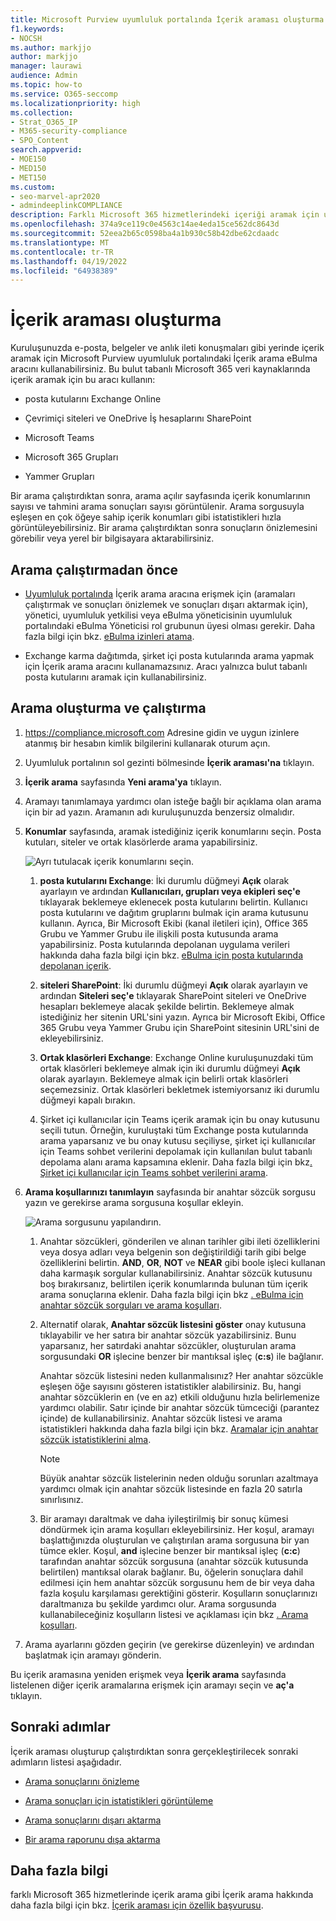 ```yaml
---
title: Microsoft Purview uyumluluk portalında İçerik araması oluşturma ve çalıştırma
f1.keywords:
- NOCSH
ms.author: markjjo
author: markjjo
manager: laurawi
audience: Admin
ms.topic: how-to
ms.service: O365-seccomp
ms.localizationpriority: high
ms.collection:
- Strat_O365_IP
- M365-security-compliance
- SPO_Content
search.appverid:
- MOE150
- MED150
- MET150
ms.custom:
- seo-marvel-apr2020
- admindeeplinkCOMPLIANCE
description: Farklı Microsoft 365 hizmetlerindeki içeriği aramak için uyumluluk merkezindeki İçerik arama eBulma aracını kullanın.
ms.openlocfilehash: 374a9ce119c0e4563c14ae4eda15ce562dc8643d
ms.sourcegitcommit: 52eea2b65c0598ba4a1b930c58b42dbe62cdaadc
ms.translationtype: MT
ms.contentlocale: tr-TR
ms.lasthandoff: 04/19/2022
ms.locfileid: "64938389"
---
```

# <a name="create-a-content-search"></a>İçerik araması oluşturma

Kuruluşunuzda e-posta, belgeler ve anlık ileti konuşmaları gibi yerinde içerik aramak için Microsoft Purview uyumluluk portalındaki İçerik arama eBulma aracını kullanabilirsiniz. Bu bulut tabanlı Microsoft 365 veri kaynaklarında içerik aramak için bu aracı kullanın:
  
- posta kutularını Exchange Online

- Çevrimiçi siteleri ve OneDrive İş hesaplarını SharePoint

- Microsoft Teams

- Microsoft 365 Grupları

- Yammer Grupları

Bir arama çalıştırdıktan sonra, arama açılır sayfasında içerik konumlarının sayısı ve tahmini arama sonuçları sayısı görüntülenir. Arama sorgusuyla eşleşen en çok öğeye sahip içerik konumları gibi istatistikleri hızla görüntüleyebilirsiniz. Bir arama çalıştırdıktan sonra sonuçların önizlemesini görebilir veya yerel bir bilgisayara aktarabilirsiniz.

## <a name="before-you-run-a-search"></a>Arama çalıştırmadan önce

- <a href="https://go.microsoft.com/fwlink/p/?linkid=2077149" target="_blank">Uyumluluk portalında</a> İçerik arama aracına erişmek için (aramaları çalıştırmak ve sonuçları önizlemek ve sonuçları dışarı aktarmak için), yönetici, uyumluluk yetkilisi veya eBulma yöneticisinin uyumluluk portalındaki eBulma Yöneticisi rol grubunun üyesi olması gerekir. Daha fazla bilgi için bkz. [eBulma izinleri atama](assign-ediscovery-permissions.md).

- Exchange karma dağıtımda, şirket içi posta kutularında arama yapmak için İçerik arama aracını kullanamazsınız. Aracı yalnızca bulut tabanlı posta kutularını aramak için kullanabilirsiniz.

## <a name="create-and-run-a-search"></a>Arama oluşturma ve çalıştırma
  
1. <https://compliance.microsoft.com> Adresine gidin ve uygun izinlere atanmış bir hesabın kimlik bilgilerini kullanarak oturum açın.

2. Uyumluluk portalının sol gezinti bölmesinde **İçerik araması'na** tıklayın.

3. **İçerik arama** sayfasında **Yeni arama'ya** tıklayın.

4. Aramayı tanımlamaya yardımcı olan isteğe bağlı bir açıklama olan arama için bir ad yazın. Aramanın adı kuruluşunuzda benzersiz olmalıdır.

5. **Konumlar** sayfasında, aramak istediğiniz içerik konumlarını seçin. Posta kutuları, siteler ve ortak klasörlerde arama yapabilirsiniz.

    ![Ayrı tutulacak içerik konumlarını seçin.](../media/ContentSearchLocations.png)
  
   1. **posta kutularını Exchange**: İki durumlu düğmeyi **Açık** olarak ayarlayın ve ardından **Kullanıcıları, grupları veya ekipleri seç'e** tıklayarak beklemeye eklenecek posta kutularını belirtin. Kullanıcı posta kutularını ve dağıtım gruplarını bulmak için arama kutusunu kullanın. Ayrıca, Bir Microsoft Ekibi (kanal iletileri için), Office 365 Grubu ve Yammer Grubu ile ilişkili posta kutusunda arama yapabilirsiniz. Posta kutularında depolanan uygulama verileri hakkında daha fazla bilgi için bkz. [eBulma için posta kutularında depolanan içerik](what-is-stored-in-exo-mailbox.md).

   2. **siteleri SharePoint**: İki durumlu düğmeyi **Açık** olarak ayarlayın ve ardından **Siteleri seç'e** tıklayarak SharePoint siteleri ve OneDrive hesapları beklemeye alacak şekilde belirtin. Beklemeye almak istediğiniz her sitenin URL'sini yazın. Ayrıca bir Microsoft Ekibi, Office 365 Grubu veya Yammer Grubu için SharePoint sitesinin URL'sini de ekleyebilirsiniz.
  
   3. **Ortak klasörleri Exchange**: Exchange Online kuruluşunuzdaki tüm ortak klasörleri beklemeye almak için iki durumlu düğmeyi **Açık** olarak ayarlayın. Beklemeye almak için belirli ortak klasörleri seçemezsiniz. Ortak klasörleri bekletmek istemiyorsanız iki durumlu düğmeyi kapalı bırakın.
  
   4. Şirket içi kullanıcılar için Teams içerik aramak için bu onay kutusunu seçili tutun. Örneğin, kuruluştaki tüm Exchange posta kutularında arama yaparsanız ve bu onay kutusu seçiliyse, şirket içi kullanıcılar için Teams sohbet verilerini depolamak için kullanılan bulut tabanlı depolama alanı arama kapsamına eklenir. Daha fazla bilgi için bkz[. Şirket içi kullanıcılar için Teams sohbet verilerini arama](search-cloud-based-mailboxes-for-on-premises-users.md).

6. **Arama koşullarınızı tanımlayın** sayfasında bir anahtar sözcük sorgusu yazın ve gerekirse arama sorgusuna koşullar ekleyin.

   ![Arama sorgusunu yapılandırın.](../media/ContentSearchQuery.png)

   1. Anahtar sözcükleri, gönderilen ve alınan tarihler gibi ileti özelliklerini veya dosya adları veya belgenin son değiştirildiği tarih gibi belge özelliklerini belirtin. **AND**, **OR**, **NOT** ve **NEAR** gibi boole işleci kullanan daha karmaşık sorgular kullanabilirsiniz. Anahtar sözcük kutusunu boş bırakırsanız, belirtilen içerik konumlarında bulunan tüm içerik arama sonuçlarına eklenir. Daha fazla bilgi için bkz [. eBulma için anahtar sözcük sorguları ve arama koşulları](keyword-queries-and-search-conditions.md).

   2. Alternatif olarak, **Anahtar sözcük listesini göster** onay kutusuna tıklayabilir ve her satıra bir anahtar sözcük yazabilirsiniz. Bunu yaparsanız, her satırdaki anahtar sözcükler, oluşturulan arama sorgusundaki **OR** işlecine benzer bir mantıksal işleç (**c:s**) ile bağlanır.

      Anahtar sözcük listesini neden kullanmalısınız? Her anahtar sözcükle eşleşen öğe sayısını gösteren istatistikler alabilirsiniz. Bu, hangi anahtar sözcüklerin en (ve en az) etkili olduğunu hızla belirlemenize yardımcı olabilir. Satır içinde bir anahtar sözcük tümceciği (parantez içinde) de kullanabilirsiniz. Anahtar sözcük listesi ve arama istatistikleri hakkında daha fazla bilgi için bkz. [Aramalar için anahtar sözcük istatistiklerini alma](view-keyword-statistics-for-content-search.md#get-keyword-statistics-for-searches).

      > [!NOTE]
      > Büyük anahtar sözcük listelerinin neden olduğu sorunları azaltmaya yardımcı olmak için anahtar sözcük listesinde en fazla 20 satırla sınırlısınız.

   3. Bir aramayı daraltmak ve daha iyileştirilmiş bir sonuç kümesi döndürmek için arama koşulları ekleyebilirsiniz. Her koşul, aramayı başlattığınızda oluşturulan ve çalıştırılan arama sorgusuna bir yan tümce ekler. Koşul, **and** işlecine benzer bir mantıksal işleç (**c:c**) tarafından anahtar sözcük sorgusuna (anahtar sözcük kutusunda belirtilen) mantıksal olarak bağlanır. Bu, öğelerin sonuçlara dahil edilmesi için hem anahtar sözcük sorgusunu hem de bir veya daha fazla koşulu karşılaması gerektiğini gösterir. Koşulların sonuçlarınızı daraltmanıza bu şekilde yardımcı olur. Arama sorgusunda kullanabileceğiniz koşulların listesi ve açıklaması için bkz [. Arama koşulları](keyword-queries-and-search-conditions.md#search-conditions).

7. Arama ayarlarını gözden geçirin (ve gerekirse düzenleyin) ve ardından başlatmak için aramayı gönderin.
  
Bu içerik aramasına yeniden erişmek veya **İçerik arama** sayfasında listelenen diğer içerik aramalarına erişmek için aramayı seçin ve **aç'a** tıklayın.

## <a name="next-steps"></a>Sonraki adımlar

İçerik araması oluşturup çalıştırdıktan sonra gerçekleştirilecek sonraki adımların listesi aşağıdadır.

- [Arama sonuçlarını önizleme](preview-ediscovery-search-results.md)

- [Arama sonuçları için istatistikleri görüntüleme](view-keyword-statistics-for-content-search.md)

- [Arama sonuçlarını dışarı aktarma](export-search-results.md)

- [Bir arama raporunu dışa aktarma](export-a-content-search-report.md)

## <a name="more-information"></a>Daha fazla bilgi

farklı Microsoft 365 hizmetlerinde içerik arama gibi İçerik arama hakkında daha fazla bilgi için bkz. [İçerik araması için özellik başvurusu](content-search-reference.md).
